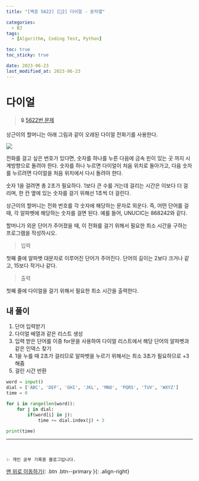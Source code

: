 ```yaml
---
title: "[백준 5622] [🤎2] 다이얼 - 문자열"

categories:
  - BJ
tags:
  - [Algorithm, Coding Test, Python]

toc: true
toc_sticky: true

date: 2023-06-23
last_modified_at: 2023-06-23
---
```


# 다이얼

> 🔒 [5622번 문제](https://www.acmicpc.net/problem/5622)

상근이의 할머니는 아래 그림과 같이 오래된 다이얼 전화기를 사용한다.

![](https://upload.acmicpc.net/9c88dd24-3a4c-4a09-bc50-e6496958214d/-/preview/)

전화를 걸고 싶은 번호가 있다면, 숫자를 하나를 누른 다음에 금속 핀이 있는 곳 까지 시계방향으로 돌려야 한다. 숫자를 하나 누르면 다이얼이 처음 위치로 돌아가고, 다음 숫자를 누르려면 다이얼을 처음 위치에서 다시 돌려야 한다.

숫자 1을 걸려면 총 2초가 필요하다. 1보다 큰 수를 거는데 걸리는 시간은 이보다 더 걸리며, 한 칸 옆에 있는 숫자를 걸기 위해선 1초씩 더 걸린다.

상근이의 할머니는 전화 번호를 각 숫자에 해당하는 문자로 외운다. 즉, 어떤 단어를 걸 때, 각 알파벳에 해당하는 숫자를 걸면 된다. 예를 들어, UNUCIC는 868242와 같다.

할머니가 외운 단어가 주어졌을 때, 이 전화를 걸기 위해서 필요한 최소 시간을 구하는 프로그램을 작성하시오.

> 입력

첫째 줄에 알파벳 대문자로 이루어진 단어가 주어진다. 단어의 길이는 2보다 크거나 같고, 15보다 작거나 같다.

> 출력

첫째 줄에 다이얼을 걸기 위해서 필요한 최소 시간을 출력한다.

## 내 풀이

1. 단어 입력받기
2. 다이얼 배열과 같은 리스트 생성
3. 입력 받은 단어를 이중 for문을 사용하여 다이얼 리스트에서 해당 단어의 알파벳과 같은 인덱스 찾기
4. 1을 누를 때 2초가 걸리므로 알파벳을 누르기 위해서는 최소 3초가 필요하므로 +3 해줌
5. 걸린 시간 반환

```python
word = input()
dial = ['ABC', 'DEF', 'GHI', 'JKL', 'MNO', 'PQRS', 'TUV', 'WXYZ']
time = 0

for i in range(len(word)):
    for j in dial:
        if(word[i] in j):
            time += dial.index(j) + 3

print(time)
```

---

<br>

    ✨ 개인 공부 기록용 블로그입니다.

[맨 위로 이동하기](#){: .btn .btn--primary }{: .align-right}
